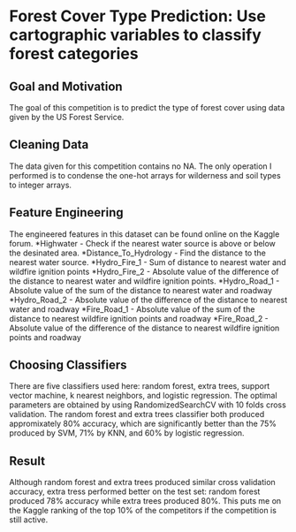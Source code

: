 # Forest Cover Type Prediction: Use cartographic variables to classify forest categories

## Goal and Motivation 
The goal of this competition is to predict the type of forest cover using data given by the US Forest Service.  

## Cleaning Data
The data given for this competition contains no NA.  The only operation I performed is to condense the one-hot arrays for wilderness and soil types to integer arrays.

## Feature Engineering
The engineered features in this dataset can be found online on the Kaggle forum.
*Highwater - Check if the nearest water source is above or below the desinated area.
*Distance_To_Hydrology - Find the distance to the nearest water source.
*Hydro_Fire_1 -  Sum of distance to nearest water and wildfire ignition points
*Hydro_Fire_2 -  Absolute value of the difference of the distance to nearest water and wildfire ignition points.
*Hydro_Road_1 -  Absolute value of the sum of the distance to nearest water and roadway
*Hydro_Road_2 -  Absolute value of the difference of the distance to nearest water and roadway
*Fire_Road_1 -  Absolute value of the sum of the distance to nearest wildfire ignition points and roadway
*Fire_Road_2 -  Absolute value of the difference of the distance to nearest wildfire ignition points and roadway

## Choosing Classifiers
There are five classifiers used here: random forest, extra trees, support vector machine, k nearest neighbors, and logistic regression.  The optimal parameters are obtained by using RandomizedSearchCV with 10 folds cross validation.  The random forest and extra trees classifier both produced appromixately 80% accuracy, which are significantly better than the 75% produced by SVM, 71% by KNN, and 60% by logistic regression.  

## Result
Although random forest and extra trees produced similar cross validation accuracy, extra tress performed better on the test set: random forest produced 78% accuracy while extra trees produced 80%.  This puts me on the Kaggle ranking of the top 10% of the competitors if the competition is still active.

